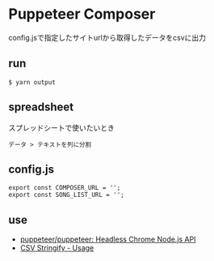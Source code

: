 # Puppeteer Composer

config.jsで指定したサイトurlから取得したデータをcsvに出力

## run
```
$ yarn output
```

## spreadsheet
スプレッドシートで使いたいとき
```
データ > テキストを列に分割
```

## config.js
```
export const COMPOSER_URL = '';
export const SONG_LIST_URL = '';
```

## use
* [puppeteer/puppeteer: Headless Chrome Node.js API](https://github.com/puppeteer/puppeteer)
* [CSV Stringify - Usage](https://csv.js.org/stringify/)
